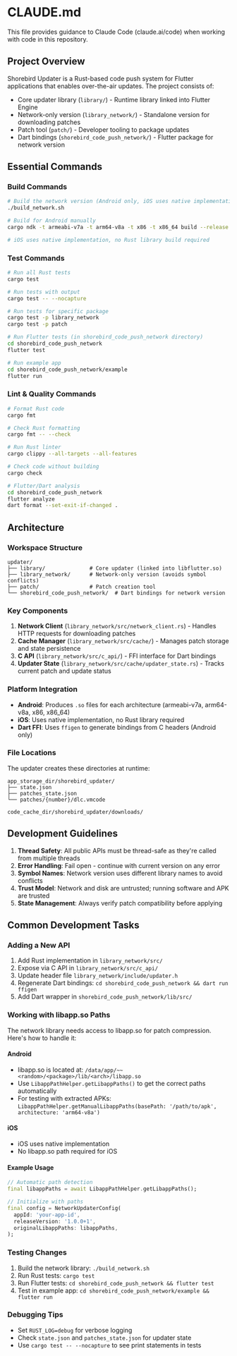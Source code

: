 # CLAUDE.md

This file provides guidance to Claude Code (claude.ai/code) when working with code in this repository.

## Project Overview

Shorebird Updater is a Rust-based code push system for Flutter applications that enables over-the-air updates. The project consists of:
- Core updater library (`library/`) - Runtime library linked into Flutter Engine
- Network-only version (`library_network/`) - Standalone version for downloading patches
- Patch tool (`patch/`) - Developer tooling to package updates
- Dart bindings (`shorebird_code_push_network/`) - Flutter package for network version

## Essential Commands

### Build Commands
```bash
# Build the network version (Android only, iOS uses native implementation)
./build_network.sh

# Build for Android manually
cargo ndk -t armeabi-v7a -t arm64-v8a -t x86 -t x86_64 build --release

# iOS uses native implementation, no Rust library build required
```

### Test Commands
```bash
# Run all Rust tests
cargo test

# Run tests with output
cargo test -- --nocapture

# Run tests for specific package
cargo test -p library_network
cargo test -p patch

# Run Flutter tests (in shorebird_code_push_network directory)
cd shorebird_code_push_network
flutter test

# Run example app
cd shorebird_code_push_network/example
flutter run
```

### Lint & Quality Commands
```bash
# Format Rust code
cargo fmt

# Check Rust formatting
cargo fmt -- --check

# Run Rust linter
cargo clippy --all-targets --all-features

# Check code without building
cargo check

# Flutter/Dart analysis
cd shorebird_code_push_network
flutter analyze
dart format --set-exit-if-changed .
```

## Architecture

### Workspace Structure
```
updater/
├── library/              # Core updater (linked into libflutter.so)
├── library_network/      # Network-only version (avoids symbol conflicts)
├── patch/                # Patch creation tool
└── shorebird_code_push_network/  # Dart bindings for network version
```

### Key Components

1. **Network Client** (`library_network/src/network_client.rs`) - Handles HTTP requests for downloading patches
2. **Cache Manager** (`library_network/src/cache/`) - Manages patch storage and state persistence
3. **C API** (`library_network/src/c_api/`) - FFI interface for Dart bindings
4. **Updater State** (`library_network/src/cache/updater_state.rs`) - Tracks current patch and update status

### Platform Integration

- **Android**: Produces `.so` files for each architecture (armeabi-v7a, arm64-v8a, x86, x86_64)
- **iOS**: Uses native implementation, no Rust library required
- **Dart FFI**: Uses `ffigen` to generate bindings from C headers (Android only)

### File Locations

The updater creates these directories at runtime:
```
app_storage_dir/shorebird_updater/
├── state.json
├── patches_state.json
└── patches/{number}/dlc.vmcode

code_cache_dir/shorebird_updater/downloads/
```

## Development Guidelines

1. **Thread Safety**: All public APIs must be thread-safe as they're called from multiple threads
2. **Error Handling**: Fail open - continue with current version on any error
3. **Symbol Names**: Network version uses different library names to avoid conflicts
4. **Trust Model**: Network and disk are untrusted; running software and APK are trusted
5. **State Management**: Always verify patch compatibility before applying

## Common Development Tasks

### Adding a New API
1. Add Rust implementation in `library_network/src/`
2. Expose via C API in `library_network/src/c_api/`
3. Update header file `library_network/include/updater.h`
4. Regenerate Dart bindings: `cd shorebird_code_push_network && dart run ffigen`
5. Add Dart wrapper in `shorebird_code_push_network/lib/src/`

### Working with libapp.so Paths

The network library needs access to libapp.so for patch compression. Here's how to handle it:

#### Android
- libapp.so is located at: `/data/app/~~<random>/<package>/lib/<arch>/libapp.so`
- Use `LibappPathHelper.getLibappPaths()` to get the correct paths automatically
- For testing with extracted APKs: `LibappPathHelper.getManualLibappPaths(basePath: '/path/to/apk', architecture: 'arm64-v8a')`

#### iOS
- iOS uses native implementation
- No libapp.so path required for iOS

#### Example Usage
```dart
// Automatic path detection
final libappPaths = await LibappPathHelper.getLibappPaths();

// Initialize with paths
final config = NetworkUpdaterConfig(
  appId: 'your-app-id',
  releaseVersion: '1.0.0+1',
  originalLibappPaths: libappPaths,
);
```

### Testing Changes
1. Build the network library: `./build_network.sh`
2. Run Rust tests: `cargo test`
3. Run Flutter tests: `cd shorebird_code_push_network && flutter test`
4. Test in example app: `cd shorebird_code_push_network/example && flutter run`

### Debugging Tips
- Set `RUST_LOG=debug` for verbose logging
- Check `state.json` and `patches_state.json` for updater state
- Use `cargo test -- --nocapture` to see print statements in tests
